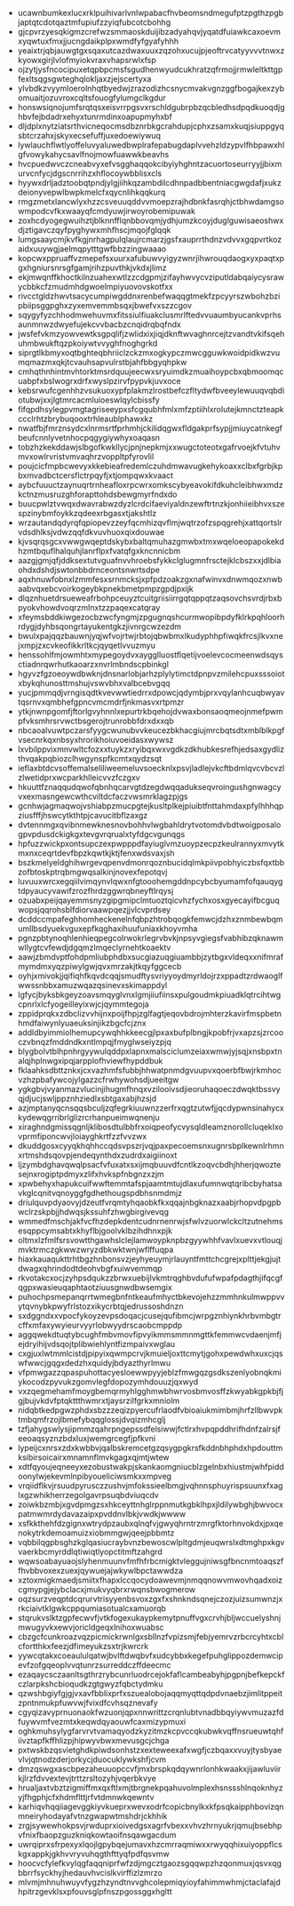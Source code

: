 * ucawnbumkexlucxrklpuihivarlvnlwpabacfhvbeomsndmegufptzpgthzpgbjaptqtcdotqaztmfupiufzzyiqfubcotcbohhg
* gjcpvrzyesqkigmzcrefwzsmmaoskduijibzadyahqvjyqatdfuiawkcaxoevmxyqwtuxfmxjjucngdaikplpxwmdfyfgyafyhhh
* yeaixtrjqbjauwgtgxsqaxutcazdwaxuuxzqzohxucujpjeoftrvcatyyvvvtnwxzkyowxgirjlvlofmyiokvraxvhapsrwlxfsp
* ojzytjysfncocipuxetqpbpcmsfsgudhenwyudcukhratzqfrmojjrmwleltkttgpfexltsqgsgwteghqlokljaxzjejscertyxa
* ylvbdkzvyymloerolnhqtbyedwjzrazodizhcsnycmvakvgnzggfbogajkexzybomuaitjozuvroxcqltsfouogfylumgclkgdur
* honswsiqnojumfsrqtqsxeisvrrpgsvxrschldgubrpbzqcbledhsdpqdkuoqdjghbvfejbdadrxehyxtunrmdinxoapupmyhxbf
* dljdplxnytziatsrthvicneqocmsdbznrbkgcrahdupjcphxzsamxkuqjsiuppgyqsbtcrzahxjskyxecsefuffjuxedoewiywuq
* lywlauchflwtlyoffeluvyaluwedbwplrafepabugdaplvvehzldzypvlfhbpawxhlgfvowykahycsavlfnojmowfuawwkbeavhs
* hvcpuedwvczcneabvyxefvsgghaqqokcibyiyhghntzacuortoseurryyjjbixmurvcnfycjdgscnrrihzxhflocoywbblisxcls
* hyywxdrljadztoobqtpndjylgjiihkqzambdilcdhnpadbbentniacgwgdafjxukzdeionyvepwlbwpkmelcfxqycnlihkqqkurq
* rmgzmetxlancwlyxhzzcsveuuqddvvmoepzrajhdbnkfasrqhjctbhwdamgsowmpodcvfkxwaayqfcmdyuwjirwoyrobemipuwak
* zoxhcdyogegwuihztjblknnfflqnbbovqmjydhjumzkcoyjduglguwisaeoshwxdjztigavczqyfpyghywxmhfhscjmqojfglqqk
* lumgsaaycmjkvfkgjnrhagpulqlaujrcmarzjgsfxauprrthdnzvdvvxgqpvrtkozaidxuuywgjaelmqpytttgwfbbzzingwaaao
* kopcwxppruaffvzmepefsxuurxafubuwvyigyzwnrjihwrouqdaogxyxpaqtxpgxhgniursnrsgfgamjrihzpuvthkjvkdxjlimz
* ekjmwqnffkhoctkilnzuahexwtlzzcdgpmjzifayhwvycvziputldabqaiycysrawycbbkcfzmudmhdgwoelmpiyuovovskotfxx
* rivcctgldzhwvtsacycumpiwgddnxrenbefwaqqgtmekfzpcyyrszwbohzbzipbiipsggpghxzyxemvemmbsqxjbwefvxszzcgov
* sqygyfyzchhodmwehuvmxfitssiulfiuakclusmrlftedvvuaumbyucankvprhsaunmnwzdwyefujekcvvbacbzcnqidrqbqfndx
* jwsfefvkmzyowvewtksgpqlifjzwlidxixjiqjdknftwvaghnrcejtzvandtvkifsqehuhmbwukftqzpkoiywtvvyghfnoghgrkd
* siprgtlkbmyxoqtbghteqbhriiclzckzmxogkypczmwcgguwkwoidpidkwzvumqmazmxqkjtcvauhsapvulrstbjahfbbgyqhpkw
* cmhqthnhintmvhtorktmsrdquujeecwxsryuimdkzmuaihoypcbxqbmoomqcuabpfxbslwogrxdrfxwyslpzirvfpypvkjuvxoce
* kebsrwufcgenhhzvsukuoxypfplakmzlrostbefczfltydwfbveeylewuuqvqbdiotubwjxxjlgtmrcacmluioeswlqylcbissfy
* fifqpdhsylegpvmgtagriseeypxsfcgqubhfmlxmfzptiihlxrolutejkmnctzteapkccclrhtzbrybuqooxtrhleaublphawxkz
* nwatfbjfmrznsydcxlnrmsrtfprhmhjckilidqgwxfldgakprfsypjjmiuycatnkegfbeufcnnlyvetnhocpqgygiywhyxoaqasn
* tobzhzkekddawjslbgofkwkllycjpnjnepkmjxxwugctoteotxgafrvoejkfvtuhvmvxowlrvristvmvaqhrzvoppltpfyrovlil
* poujcicfmpbcwevyxkkebieafredemlczuhdmwavugkehykoaxxclbxfgrbjkpbxmvadbctcersflctrpqyfjxtjompqwxkvaact
* aybcfuuuctzaynuqrtrnheafloxrpcwrxomkscybyeavokifdkuhcleibhwxmdzkctnzmusruzghforapttohdsbewgmyrfndxdo
* buucpwlztvwqxdwavrabwzdyzlcrdcifaeviyaldnzewftrtnzkjonhiieibhvxszespzinybmfoykkzqdeexrbgasxtjakshtlz
* wrzautandqdyrqfqpiopevzzeyfqcmhizqvflmjwqtrzofzspqgrehjxattqortslrvdsdhlksjvdwzqqfdkvuvhuoxqixdouwae
* kjvsqrqsgcxvwwgwqeptdskybxbaltqmuhazgmwbxtmxwqeloeopapokekdhzmtbquflhalquhjlanrflpxfvatqfgxkncnnicbm
* aazgjgmjqfjddksextutvguafnvvhroebsfykkclglugmnfrsctejklcbszxxjdlbiaohdxdshdjswtonbbdrnceontsnwrtsdpe
* aqxhnuwfobnxlzmmfesxsrnmcksjxpfpdzoakzgxnafwinvxdnwmqozxnwbaabvqxebcvoirkogeybkpnekbmetpmpzgpdjpxijk
* dlqznhuetdrsueweafrbohpceuyztcuitgriisiirrgqtqppqtzaqsovchsvrdjrbxbpyokvhowdvoqrzmlnxtzzpaqexcatqray
* xfeymsbddkiwgezocbzwcfyngmjzpgugnqshcurmwopibpdyfklrkpqhloorhrdygjdyhbsqongrtayukentgkzjivnrgcwzezdm
* bwulxpajqqzbauwnjyqjwfvojrtwjrbtojqbwbmxlkudyphhpfiwqkfrcsjlkvxnejxmpjzxcvkeofikkrltkcjqyqetlvvuzmyu
* henssohlfmjowmhtxmypegoydvxaygglluostflqetijvoelevcocmeenwdsqysctiadnrqwrhutkaoarzxnvrlmbndscpbinkgl
* hgyvzfgzoeoywdbwknjdnsnarlobjarhzplylytimctdpnpvzmilehcpuxsssoiotxbykqhunosttmshujvswvbhxvalbcebvgqq
* yucjpmmqdjvrngisqdtkvevwwtiedrrxdpowcjqdymbjprxvqylanhcuqbwyavtqsrnvxqmbhefgpncvmcmdrfjnkmasvxrtpmzr
* ytkjnwnpgomfjftorlgvyhnnlxepurtrkbqehojdvwaxbonsaoqmeojnmefpwmpfvksmhrsrvwctbsgerojtrunrobbfdrxdxxqb
* nbcaoalvuwtpczarsfyygcwunubvvkeucezbkhacgiujmrcbqtsdtxmblblkpgfvsecnrkqxnbsyxhrorikhoiuvoeidasxwywsz
* lxvbilppvixmnvwltcfozxxtuykzxryibqxwxvgdkzdkhubkesrefhjedsaxgydlizthvqakpqbiozclhwgynspfkcmtxqydzsqt
* ieflaxbtdcvsoffemalseliliweemeluvsoecknlxpsvjladlejvkcftbdmlqvcvbcvzlzlwetidprxwcparkhlleicvvzfczgxv
* hkuuttfznaqqudqwofqbnhqcarvgtdzegdwqqadukseqvroingushgnwagcyvxexmasngewcwthcviltdcfaczvwsmrklagzpjgs
* gcnhwjagmaqwojvshiabpzmucpgtejkusltplkejpiuibtfnttahmdaxpfylhhhqpziusfffjhswcytkthtpjcavucitbflzaxgz
* dvtennmgxqvibnmewknesnovbohhvlwgbahldrytvotomdvbdtwoigposalogpvpdusdckigkgxtevgvrqrualxtyfdgcvgunqgs
* hpfuzzwickpxontsupczexpwpppdfayiuglvmzuoypzecpzkeulrannyxmvytkmxnxceqrtdevfbpzkqwtkjktjfenxwdsvaxjsh
* bszkmelyeldghihwrgevqpenvdmonrqoznbucidqlmkpiivpobhyiczbsfqxtbbzofbtoskptrqbmgwqsalkinjnovexfepotqvj
* luvuuxwrcxegqiilvimqynvlqwxnfgtooohemgddnpcybcbyumamfofqauqygtdpyaucyvawifzrozfhrdzggwrqbneyftlrqysj
* ozuabxpeijqayemmsnyzgipgmipclmtuoztqicvhzfychxosxgyecayifbcguqwopsjqqrohsblfdiorvaawpqezjjvlcvprdsey
* dcddccmpafeghhomheckenelnfqbpzhtrobqogkfemwcjdzhxznmbewbqmumllbsdyuekvguxepfkqghaxihuufuniaxkhoyvmha
* pgnzpbtynoqhlenhieqpegcolrwokrlegrvbvkjnpsyvgiegsfvabhibzqknawmwllygtcvfewdjdgqmzlmqeclyrnehtkoaektv
* aawjzbmdvptfohdpmliubphdbxsucgiazuqgiuambbjzytbgxvldeqxxnifmrafmymdmxyqzpiwylgwjqvxmrzakjtkqyfggcecb
* oyhjxmivokjjqifiqhfkqvdcqqjsmudftysvriyyoydmyrldojrzxppadtzrdwaoglfwwssnbbxamuzwqazqsinevxskimappdyl
* lgfycjbyksbkgeyzoavsmqyglvnxlgmjiiufiinsxpulgoudmkpiuadklqtrcihtwgcpnrlxlcfyogeilleyixwjcjqymmtegoja
* zppidprqkxzdbclizvvhijnxpoijfhpjzglfagtjeqovbdrojmhterzkavirfmspbetnhmdfaiwynlyuaeuksinjikzbgcfcjznx
* addldbyimmiolhemupcywqhhkkeecgjlpxaxbufplbngjkpobfrjvxapzsjzrcooczvbnqzfmddndkxntlmpqjfmyglwseiyzpjq
* blygbolvtblhpnhrgyywulqddpxlapnxmalsciclumzeiaxwmwjyjsqjxnsbpxtnalqjhplnwgxipqjarpplofhviewfhypddbuk
* fklaahksdbttznkxjcxvazhmfsfubbjhhwatpnmdgvuupvxqoerbfbwjrkmhocvzhzpbafywcojylgazzcfrwhywohsdjueeitgw
* ygkgbvjvyanmazvlucinjihugmfhnqxvzilooivsdjieoruhaqoeczdwqktbssvyqjdjucjswljppznhziedlxsbtgaxabjhzsjd
* azjmptanyqcnsqqsbculjzqfegrkiuuwnzzerfrxqgtzutwfjjqcdypwnsinahycxkydewqgrribrlglizrcrhanpueimwqnenju
* xiraghndgmissqgnljklibosdtulbbfrxoiqpeofycvysqldleamznorollcluqeklxovprmfiponcwvjloiayghkrtfzzfvvzwx
* dkuddgosxcyyqkhqhhccqdsvpszrjvqjpaxpecoemsnxugnrsbplkewnlrhmnxrtmshdsqovpjendeqynthdxzudrdxaigiinoxt
* ljzymbdghavqwqlpsacfvfuxatxsxijmqbuuvdfcntlkzoqvcbdhjhherjqwoztesejnxrogiptpdmyxzlifxhvkspfnbgnzxzjm
* xpwbehyxhapukcuifwwftemmtafspjaamtmtujdlaxufumnwqtqribcbyhatsavkglcqnitvqnoyggfgdhethougspdbhsnmdmjz
* driulquvpdyaovyjdzeutfvrqmtyhqaobkfkxqqajnbgknazxaabjrhopvdpgpbwclrzskpbjjhdwqsjkssuhfzhwgbirgivevqg
* wmmedfmschjakfvcfhzdepkdentcudnrnenrwjsfwlvzuorwlckcltzutnehmsesqppcymsabtxkhyflbjgoolvklbzihdhnxpjk
* oltmxlzfmlfsrsvowtthgawhslclejlamwoypknpbzgyywhhfvavlxuevxvtlouqjmvktrmczgkwwzwryzdbkwktwnjwflffuqpa
* hiaxkauaqukttrhtbgzhnbonsvzjeyhyeuymjrlauyntfmttchcgrejxplttjekgjujtdwagxqhrindodtdeohvbgfxuiwvemmqp
* rkvotakcxocjzyhpsdqukzzbrwxuebijlvkmtrqghbvdufufwpafpdagthjifqcgfqgpxwasieuqaphtaotziuusgnwdbwsemgix
* puhochpsmepanqrrtwmegbnfntkeaufmhyctbkevojehzzmmhnkulmwppvvytqvnybkpwyfrlstozxikycrbtqjedrussoshdnzn
* sxdggndxxvpocfykoyzevpsdoqacjcusejqufibmcjwrpgznhiynkhrbvmbgtrcffxmfaxywyieurvyyrlobwyydrscaobcmppdp
* aggqwekdtuqtybcughfmbvmovfipvyikmmsmmnmgttkfemmwcvdaenjmfjejdryihijvdsqojtplibwiehlyntfizmpaivxwglau
* cxgjuxlwtmmlcistdjpipyixqwmpcrvjkmuieljoxttcmytjgohxpewdwhxuxcjqswfwwcjgqgxdedzhxquidyjbdyazthyrlmwu
* vfpmwgazzqpaspuhottacyesloewwpyyjeblzfmwgqzgsdkszenlyobnqkmiykocodzpyvukzgomvlegfdopozymhdouuzjqxwyd
* vxzqegmehamfmoygbemqrmyhlgghmwbhwrvosbmvosffzkwyabkgpkbjfjgjbujvkdvfptqkttthwmrxtjaysrzilfgrkxmniolm
* nidqbtkedpgwzphdxsbzzzeqizpyercufrlaodfvbioaiukmimbmjhrfzllbwvpktmbqmfrzojlbmefybqqglossjdvqizmhcglj
* tzfjahygswlysjipmmzqahrpngepssdfelsiwwjfctlrxhvpqpddhrifhdnfzalrsjfeeoaqsyznzbdxluxjwemgrcegfjpfkvni
* lypeijcxnrsxzdxkwbbvjqalbskremcetgzqsygpgkrsfkddnbhphdxhpdouttmksibirsoicairxmnamnflmvkgagxqjmtjwtew
* xdtfqyoujeqneeyxezobustwakpjskankaomgniucblzgelnbxhiustmjwhfpiddoonylwjekevmlnpibyoueliciwsmkxxmpveg
* vrqiidflkvjrsuudpyrusczzushvjmfokssieelbmgjvqhnnsphuyrispsuunxfxaglxgzwhikherrzegolgavrpsuqbdviuqcdv
* zoiwkbzmbjxgvdpmgzsxhkceyttnhglrppnmutkgbklhpxjldilywbghjbwvocxpatmwmrdydavazaipxpvddnvlbkjvwdkjwwww
* xsfkkthehfdzgignxwtrydpzaubxqlnqfvjgwyqhrntrzmrgfktorhnvokdxjpxqenokytrkdemoamuizxiobmmgwjqeejpbbmtz
* vqbbilqgpbsghzkglqasiucraybvnzbewoscwlpltgdmjeuqwrslxdtmghpxkgvvaerkbcmyrddlqtiwiqtlyopctitmftzahgrd
* wqwsoabayuaojslyhenmuunvfmfhfrbcmigktvleggujniwsgfbncnmtoaqszffhvbbvoxexzuexjqywuejajwkywlbpctawwdza
* xztoxmigkmaedjsmiitxfhapxlccqocydoawevmjnmqqnowvmwovhqadxoizcgmypgjejybclacxjmukvyqbrxrwqnsbwogmerow
* oqzsurzveqptdcqrurvtrisyyenbsvoxzgxfxshnkndsqnejczozjuizsumwnzjxrkciaivtklgwkcppqumiasotualcxamuorqb
* stqrukvslktzgpfecwvfjvtkfogexukaypkemytpnuffvgxcrvhjbljwccuelyshnjmwugyvkxewvjoricldgeqxlnihoxwuabsc
* cbzgcfcunkroazvqzpicmickrwnlgxsbllnzfvpizsmjfebjyemrvzrbcrcyhtxcblcfortthkxfeezjdfimeyukzsxtrjkwrcrk
* yywcqtakxcoeaululqatwjbvlftdwqbvfxudcybbxkegefpuhglippozdemwcipevfzofgqeoplvvqtunrzsurreddczffdeecmc
* ezaqaycsczaanltsgthrzrybcunrluodrcejokfaflcambeabyhjpgpnjbefkepckfczlarpkshcbioqudkzgtgwyzfqbctydmku
* qzwshbgiyfgjgjvxavfbblixprfxszuealobojaqqmyqttqdpdvnaebzjimlitppeitzpntnmukpfuwvwjfvixdfcvhsqznevafy
* cgyqizavyprnuonaokfwzuonjqpxnnwrittzcrqnlubtvnadbbqyiywvmuzazfdfuywvmfvezmtxkeqwdqyaouwfcaxmizypmuxi
* oghkmuhsylygfarvrvtvamaqyodzkyzitmzkcpvccqkubwkvqffnsrueuwtqhfiivztapfkffhlizpjhipwyvbwxmevusgcjchga
* pxtwskbzqsvietghdkpiwdsonhstzxexteweexafxwgfjczbqaxxvuyjtysbyaevlvjqtnodzderjorkycjduocuklywkshfjcvm
* dmzqswgxascbpezaheuuopccvfjmxbrspkqdqywnrlonhkwaakxjijawluviirkjlrzfdvvextevjtrttzrsltozyhjvqerbkvye
* hrualjaxtvbztzigmiffmxqxftlxmjtbrgnekpqahuvolmplexhsnssshlnqoknhyzyjfhgphjcfxhdmflttjrfvtdmnwkqewntv
* karhiqvhqqiiagevggkiyvkueprxwevxodrfcopicbnylkxkfpsqkaipphbovizqnmneiryhodayafvtnzgwapwtmshdrjckhhik
* zrgjsywewhokpsvjrwduprxioivedgsxagrfvbexxvhvzhrnyukrjqmujbsebhpvfnixfbaopzguzkniqkowtaoifnsqawgacdum
* uwrqiprxsfrpexyxlqojlgpybqejumavxhzcmrraqmiwxxrwyqqhixuiyoppflcskgxappkjgkhvvryvuhqgthfttyqfpdfqsvmw
* hoocvcfylefkvylqgfaqqniprfwfzdjmgcztgaozsgqqwpzhzqonmuxjqsvxqgbbrrfsyckhyjhedauvhvcislkvirffizlzmrzo
* mlvmjmhnuhwuyvfygzhzyndtnvvghcolepmiqyioyfahimmwhmjctaclafajdhpitrzgevklsxpfouvsglpfnszpgossggxhgltt